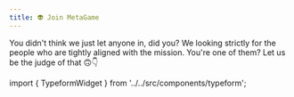 ```yaml
---
title: 👽 Join MetaGame
---
```


You didn't think we just let anyone in, did you?
We looking strictly for the people who are tightly aligned with the mission.
You're one of them?
Let us be the judge of that 🙃👇

import { TypeformWidget } from '../../src/components/typeform';

<TypeformWidget campaign='RZLnpeBa' />


